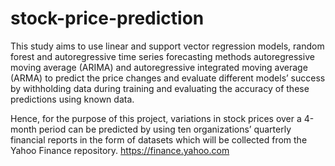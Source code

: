 # stock-price-prediction

This study aims to use linear and support vector regression models, random forest and autoregressive time series forecasting methods autoregressive moving average (ARIMA) and autoregressive integrated moving average (ARMA) to predict the price changes and evaluate different models’ success by withholding data during training and evaluating the accuracy of these predictions using known data.

Hence, for the purpose of this project, variations in stock prices over a 4-month period can be predicted by using ten organizations’ quarterly financial reports in the form of datasets which will be collected from the Yahoo Finance repository. https://finance.yahoo.com
